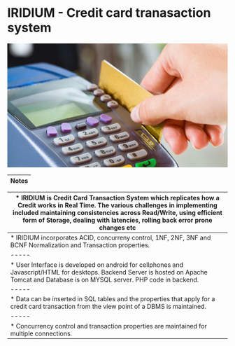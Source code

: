  # IRIDIUM -  Credit card tranasaction system 
 ![](https://github.com/thefr33radical/projects/blob/master/systems/IRIDIUM/Website/Iridium/credit%20card/images/1.jpg?raw=true)
 
| Notes |
| ----- |
 
 | * IRIDIUM is Credit Card Transaction System which replicates how a Credit works in Real Time. The various challenges in implementing included maintaining consistencies across Read/Write, using efficient form of Storage, dealing with latencies, rolling back error prone changes etc |
| ----- |
| * IRIDIUM incorporates ACID, concurreny control, 1NF, 2NF, 3NF and BCNF Normalization and Transaction properties. |
| ----- |
| * User Interface is developed on android for cellphones and Javascript/HTML for desktops. Backend Server is hosted on Apache Tomcat and Database is on MYSQL server. PHP code in backend. |
| ----- |
| * Data can be inserted in SQL tables and the properties that apply for a credit card transaction from the view point of a DBMS is maintained. |
| ----- |
| * Concurrency control and transaction properties are maintained for multiple connections. |


